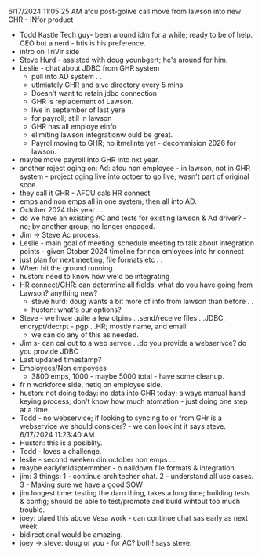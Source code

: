 6/17/2024 11:05:25 AM
afcu post-golive call
move from lawson into new GHR - INfor product
 - Todd Kastle Tech guy- been around idm for a while; ready to be of help. CEO but a nerd - htis is his preference.
 - intro on TriVir side
 - Steve Hurd - assisted with doug younbgert; he's around for him.
 - Leslie - chat about JDBC from GHR system
	 - pull into AD system . .
	 - utlmiately GHR and aive directory every 5 mins
	 - Doesn't want to retain jdbc connection
	 - GHR is replacement of Lawson.
	 - live in september of last yere
	 - for payroll; still in lawson
	 - GHR has all employe einfo
	 - elimiting lawson integrationw ould be great.
	 - Payrol moving to GHR; no itmelinte yet - decommision 2026 for lawson.
 - maybe move payroll into GHR into nxt year. 
 - another roject oging on: Ad: afcu non employee - in lawson, not in GHR system - project oging live into octoer to go live; wasn't part of original scoe.
 - they call it GHR - AFCU cals  HR connect
 - emps and non emps all in one system; then all into AD.
 - October 2024 this year . .
 - do we have an existing AC and tests for existing lawson & Ad driver? - no; by another group; no longer engaged.
 - Jim -> Steve Ac process.
 - Leslie - main goal of meeting: schedule meeting to talk about integration points - given Otober 2024 timeline for non emloyees into hr connect 
 - just plan for next meeting, file formats etc . .
 - When hit the ground running.
 - huston: need to know how we'd be integrating
 - HR connect/GHR: can determine all fields: what do  you have going from Lawson? anything new?
	 - steve hurd: doug wants a bit more of info from lawson than before . .
	 - huston: what's our options?
 - Steve - we hvae quite a few otpins . .send/receive files . .JDBC, encrypt/decrpt - pgp . .HR; mostly name, and email
	 - we can do any of this as needed.
 - Jim s- can cal out to a web servce . .do you provide a webserivce? do you provide JDBC
 - Last updated timestamp?
 - Employees/Non empoyees
	 - 3800 emps, 1000 - maybe 5000 total - have some cleanup.
 - fr n workforce  side, netiq on employee side.
 - huston: not doing today: no data into GHR today; always manual hand keying process; don't know how much atomation - just doing one step at a time.
 - Todd - no webservice; if looking to syncing to or from GHr is a webservice we should consider? - we can look int it says steve. 6/17/2024 11:23:40 AM
 - Huston: this is a posiblity.
 - Todd - loves a challenge.
 - leslie - second weeken din october non emps . .
 - maybe early/midsptemmber - o naildown file formats & integration.
 - jim: 3 things:
	 1 - continue architecher chat.
	 2 - understand all use cases.
	 3 - Making sure we have a good SOW
 - jim  longest time: testing the darn thing, takes a long time; building tests & config; should be able to test/promote and build wihtout too much trouble.
 - joey: plaed this above Vesa work - can continue chat sas early as next week.
 - bidirectional would be amazing.
 - joey -> steve: doug or you - for AC? both! says steve.
 
 